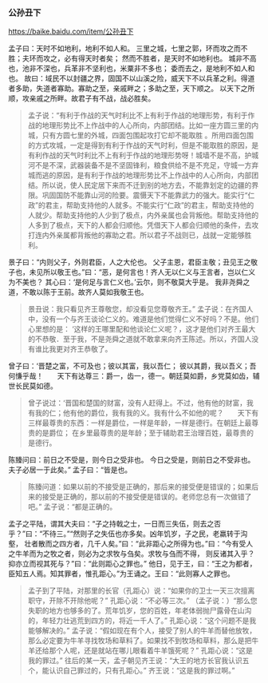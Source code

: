 ### 公孙丑下
https://baike.baidu.com/item/公孙丑下

孟子曰：天时不如地利，地利不如人和。
三里之城，七里之郭，环而攻之而不胜；夫环而攻之，必有得天时者矣； 然而不胜者，是天时不如地利也。
城非不高也，池非不深也，兵革非不坚利也，米粟非不多也； 委而去之，是地利不如人和也。
故曰：域民不以封疆之界，固国不以山溪之险，威天下不以兵革之利。得道者多助，失道者寡助。寡助之至，亲戚畔之；多助之至，天下顺之。 以天下之所顺，攻亲戚之所畔。故君子有不战，战必胜矣。
>孟子说：“有利于作战的天气时利比不上有利于作战的地理形势，有利于作战的地理形势比不上作战中的人心所向，内部团结。比如一座方圆三里的内城，只有方圆七里的外城，四面包围起攻打它却不能取胜 。所用四面包围的方式攻城，一定是得到有利于作战的天气时利，但是不能取胜的原因，是有利作战的天气时利比不上有利于作战的地理形势呀！城墙不是不高，护城河不是不深，武器装备不是不坚固锋利，粮食供给不是不充足，守城一方弃城而逃的原因，是有利于作战的地理形势比不上作战中的人心所向，内部团结。所以说，使人民定居下来而不迁到别的地方去，不能靠划定的边疆的界限。巩固国防不能靠山河的险要。震慑天下不能靠武力的强大。能实行“仁政”的君主，帮助支持他的人就多。不能实行“仁政”的君主，帮助支持他的人就少。帮助支持他的人少到了极点，内外亲属也会背叛他。帮助支持他的人多到了极点，天下的人都会归顺他。凭借天下人都会归顺他的条件，去攻打连内外亲属都背叛他的寡助之君。所以君子不战则已，战就一定能够胜利。

景子曰：“内则父子，外则君臣，人之大伦也。 父子主恩，君臣主敬；丑见王之敬子也，未见所以敬王也。”曰：“恶，是何言也！齐人无以仁义与王言者，岂以仁义为不美也？ 其心曰：‘是何足与言仁义也。’云尔，则不敬莫大乎是。 我非尧舜之道，不敢以陈于王前。故齐人莫如我敬王也。
>景丑说：我只看见齐王尊敬您，却没看见您尊敬齐王。”
孟子说：在齐国人中，没有一个与齐王谈论仁义的。难道是他们觉得仁义不好吗？不是。他们心里想的是： ‘这样的王哪里配和他谈论仁义呢？，这才是他们对齐王最大的不恭敬．至于我，不是尧舜之道就不敢拿来向齐王陈述。所以，齐国人没有谁比我更对齐王恭敬了。

曾子曰：‘晋楚之富，不可及也；彼以其富，我以吾仁； 彼以其爵，我以吾义；吾何慊乎哉！　　天下有达尊三：爵一，齿一，德一。朝廷莫如爵，乡党莫如齿，辅世长民莫如德。
>曾子说过：‘晋国和楚国的财富，没有人赶得上。不过，他有他的财富，我有我的仁；他有他的爵位，我有我的义。我有什么不如他的呢？　　天下有三样最尊贵的东西：一样是爵位，一样是年龄，一样是德行。在朝廷上最尊贵的是爵位； 在乡里最尊贵的是年龄；至于辅助君王治理百姓，最尊贵的是德行。

陈臻问曰：前日之不受是，则今日之受非也。 今日之受是，则前日之不受非也。夫子必居一于此矣。”
孟子曰：“皆是也。
>陈臻问道：如果以前的不接受是正确的，那后来的接受便是错误的；如果后来的接受是正确的，那以前的不接受便是错误的。老师您总有一次做错了吧。”
孟子说：“都是正确的。

孟子之平陆，谓其大夫曰：“子之持戟之士，一日而三失伍，则去之否乎？”曰：“不待三。”“然则子之失伍也亦多矣。凶年饥岁，子之民，老羸转于沟壑， 壮者散而之四方者，几千人矣。”曰：“此非距心之所得为也。”曰：“今有受人之牛羊而为之牧之者，则必为之求牧与刍矣。求牧与刍而不得， 则反诸其入乎？抑亦立而视其死与？”曰：“此则距心之罪也。”
他日，见于王，曰：“王之为都者，臣知五人焉。知其罪者，惟孔距心。”为王诵之。王曰：“此则寡人之罪也。
>孟子到了平陆，对那里的长官（孔距心）说：“如果你的卫士一天三次擅离职守，开除不开除他呢？”
孔距心说：“不必等三次。”
（孟子说：）“那么您失职的地方也够多的了。荒年饥岁，您的百姓，年老体弱抛尸露骨在山沟的，年轻力壮逃荒到四方的，将近一千人了。”
孔距心说：“这个问题不是我能够解决的。”
孟子说：“假如现在有个人，接受了别人的牛羊而替他放牧，那么必定要为牛羊寻找牧场和草料了。如果找不到牧场和草料，那么是把牛羊还给那个人呢，还是就站在哪儿眼看着牛羊饿死呢？”
孔距心说：“这是我的罪过。”
往后的某一天，孟子朝见齐王说：“大王的地方长官我认识五个，能认识自己罪过的，只有孔距心。”
齐王说：“这是我的罪过啊。”
